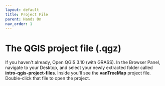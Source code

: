 ```yaml
---
layout: default
title: Project File
parent: Hands On
nav_order: 1
---
```


# The QGIS project file (.qgz)

If you haven't already, Open QGIS 3.10 (with GRASS). In the Browser Panel, navigate to your Desktop, and select your newly extracted folder called **intro-qgis-project-files**. Inside you'll see the **vanTreeMap** project file. Double-click that file to open the project.
